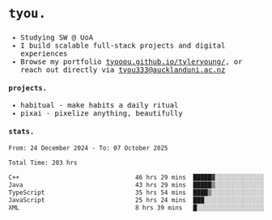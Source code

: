 ## <samp><h3>tyou.</h3></samp>
<samp>
   
   - Studying SW @ UoA
   - I build scalable full-stack projects and digital experiences
   - Browse my portfolio [tyooou.github.io/tyleryoung/](http://tyooou.github.io/tyleryoung/), or reach out directly via [tyou333@aucklanduni.ac.nz](mailto:tyou333@aucklanduni.ac.nz)

#### projects.
- habitual - make habits a daily ritual
- pixai - pixelize anything, beautifully

#### stats.
  <!--START_SECTION:waka-->

```txt
From: 24 December 2024 - To: 07 October 2025

Total Time: 203 hrs

C++                                46 hrs 29 mins  █████▓░░░░░░░░░░░░░░░░░░░   22.79 %
Java                               43 hrs 29 mins  █████▒░░░░░░░░░░░░░░░░░░░   21.32 %
TypeScript                         35 hrs 54 mins  ████▒░░░░░░░░░░░░░░░░░░░░   17.60 %
JavaScript                         25 hrs 24 mins  ███░░░░░░░░░░░░░░░░░░░░░░   12.46 %
XML                                8 hrs 39 mins   █░░░░░░░░░░░░░░░░░░░░░░░░   04.25 %
```

<!--END_SECTION:waka-->
</samp>
